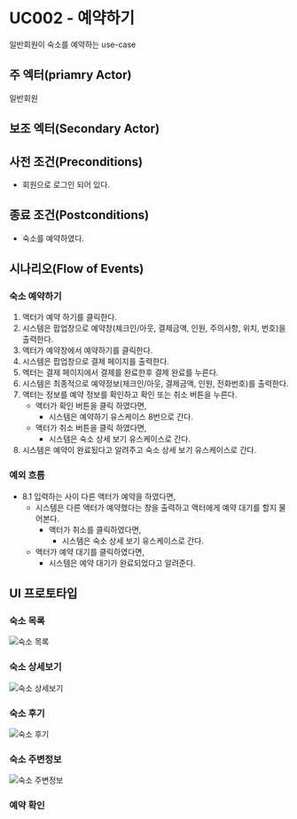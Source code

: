 # UC002 - 예약하기

일반회원이 숙소를 예약하는 use-case

## 주 엑터(priamry Actor)

일반회원

## 보조 엑터(Secondary Actor)

## 사전 조건(Preconditions)

- 회원으로 로그인 되어 있다.

## 종료 조건(Postconditions)

- 숙소를 예약하였다.

## 시나리오(Flow of Events)

### 숙소 예약하기

1. 액터가 예약 하기를 클릭한다.
2. 시스템은 팝업창으로 예약창(체크인/아웃, 결제금액, 인원, 주의사항, 위치, 번호)을 출력한다.
3. 액터가 예약창에서 예약하기를 클릭한다.
4. 시스템은 팝업창으로 결제 페이지를 출력한다.
5. 엑터는 결제 페이지에서 결제를 완료한후 결제 완료를 누른다.
6. 시스템은 최종적으로 예약정보(체크인/아웃, 결제금액, 인원, 전화번호)를 출력한다.
7. 액터는 정보를 예약 정보를 확인하고 확인 또는 취소 버튼을 누른다.
    - 액터가 확인 버튼을 클릭 하였다면,
        - 시스템은 예약하기 유스케이스 8번으로 간다.
    - 액터가 취소 버튼을 클릭 하였다면,
        - 시스템은 숙소 상세 보기 유스케이스로 간다.
8. 시스템은 예약이 완료됬다고 알려주고 숙소 상세 보기 유스케이스로 간다.

### 예외 흐름

- 8.1 입력하는 사이 다른 액터가 예약을 하였다면,
    - 시스템은 다른 액터가 예약했다는 창을 출력하고 액터에게 예약 대기를 할지 물어본다.
        - 액터가 취소를 클릭하였다면,
            - 시스템은 숙소 상세 보기 유스케이스로 간다.
    - 액터가 예약 대기를 클릭하였다면,
        - 시스템은 예약 대기가 완료되었다고 알려준다.

## UI 프로토타입

### 숙소 목록
![숙소 목록](../images/list.PNG)

### 숙소 상세보기
![숙소 상세보기](../images/Information_detail.PNG)

### 숙소 후기
![숙소 후기](../images/review_detail.PNG)

### 숙소 주변정보
![숙소 주변정보](../images/Peripheral_detail.PNG)

### 예약 확인
